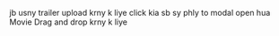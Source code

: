 jb usny trailer upload krny k liye click kia sb sy phly to modal open hua Movie Drag and drop krny k liye 